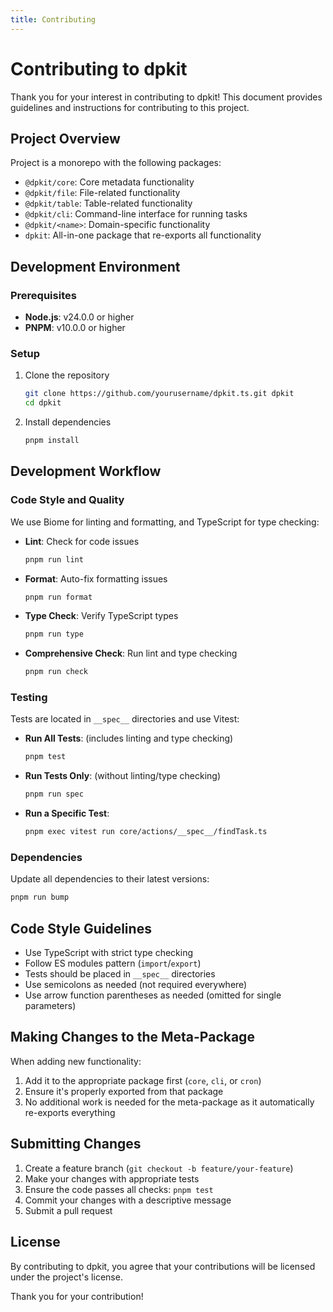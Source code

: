 ```yaml
---
title: Contributing
---
```

# Contributing to dpkit

Thank you for your interest in contributing to dpkit! This document provides guidelines and instructions for contributing to this project.

## Project Overview

Project is a monorepo with the following packages:

- `@dpkit/core`: Core metadata functionality
- `@dpkit/file`: File-related functionality
- `@dpkit/table`: Table-related functionality
- `@dpkit/cli`: Command-line interface for running tasks
- `@dpkit/<name>`: Domain-specific functionality
- `dpkit`: All-in-one package that re-exports all functionality

## Development Environment

### Prerequisites

- **Node.js**: v24.0.0 or higher
- **PNPM**: v10.0.0 or higher

### Setup

1. Clone the repository
   ```bash
   git clone https://github.com/yourusername/dpkit.ts.git dpkit
   cd dpkit
   ```

2. Install dependencies
   ```bash
   pnpm install
   ```
## Development Workflow

### Code Style and Quality

We use Biome for linting and formatting, and TypeScript for type checking:

- **Lint**: Check for code issues
  ```bash
  pnpm run lint
  ```

- **Format**: Auto-fix formatting issues
  ```bash
  pnpm run format
  ```

- **Type Check**: Verify TypeScript types
  ```bash
  pnpm run type
  ```

- **Comprehensive Check**: Run lint and type checking
  ```bash
  pnpm run check
  ```

### Testing

Tests are located in `__spec__` directories and use Vitest:

- **Run All Tests**: (includes linting and type checking)
  ```bash
  pnpm test
  ```

- **Run Tests Only**: (without linting/type checking)
  ```bash
  pnpm run spec
  ```

- **Run a Specific Test**:
  ```bash
  pnpm exec vitest run core/actions/__spec__/findTask.ts
  ```

### Dependencies

Update all dependencies to their latest versions:

```bash
pnpm run bump
```
## Code Style Guidelines

- Use TypeScript with strict type checking
- Follow ES modules pattern (`import`/`export`)
- Tests should be placed in `__spec__` directories
- Use semicolons as needed (not required everywhere)
- Use arrow function parentheses as needed (omitted for single parameters)

## Making Changes to the Meta-Package

When adding new functionality:

1. Add it to the appropriate package first (`core`, `cli`, or `cron`)
2. Ensure it's properly exported from that package
3. No additional work is needed for the meta-package as it automatically re-exports everything

## Submitting Changes

1. Create a feature branch (`git checkout -b feature/your-feature`)
2. Make your changes with appropriate tests
3. Ensure the code passes all checks: `pnpm test`
4. Commit your changes with a descriptive message
5. Submit a pull request

## License

By contributing to dpkit, you agree that your contributions will be licensed under the project's license.

Thank you for your contribution!
